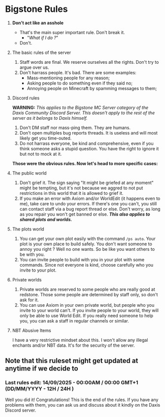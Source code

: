 # Bigstone Rules

1. **Don't act like an asshole**
   * That's the main super important rule. Don't break it.
     * "_What if I do ?_"
   * Don't.
2. The basic rules of the server
   1. Staff words are final. We reserve ourselves all the rights. Don't try to argue over us.
   2. Don't harrass people. It's bad. There are some examples:
      * Mass-mentioning people for any reason;
      * Asking people to do something even if they said no;
      * Annoying people on Minecraft by spamming messages to them;
3. Discord rules

   **WARNING:** _This applies to the Bigstone MC Server category of the Daxis Community Discord Server. This doesn't apply to the rest of the server as it belongs to Daxis himself._
   1. Don't DM staff nor mass-ping them. They are humans.
   2. Don't open multiples bug reports threads. It is useless and will most likely get you time-outed.
   3. Do not harrass everyone, be kind and comprehensive, even if you think someone asks a stupid question. You have the right to ignore it but not to mock at it.

   **Those were the obvious rules. Now let's head to more specific cases:**

4. The public world
   1. Don't grief it. The sign saying "It might be griefed at any moment" might be tempting, but it's not because we aggred to not put restrictions in this world that it is allowed to grief it.
   2. If you make an error with Axiom and/or WorldEdit (it happens even to me), take care to undo your errors. If there's one you can't, you still can contact staff via a bug report thread or else. Don't worry, as long as you repair you won't get banned or else. _**This also applies to shared plots and worlds.**_
5. The plots world
   1. You can get your own plot easily with the command `/ps auto`. Your plot is your own place to build safely. You don't want someone to annoy you right ? Well no one wants. So be like you want others to be with you.
   2. You can invite people to build with you in your plot with some commands. Since not everyone is kind, choose carefully who you invite to your plot.
6. Private worlds
   1. Private worlds are reserved to some people who are really good at redstone. Those some people are determined by staff only, so don't ask for it.
   2. You can use Axiom in your own private world, but people who you invite to your world can't. If you invite people to your world, they will only be able to use World Edit. If you really need someone to help you, you can ask a staff in regular channels or similar.
7. NBT Abusive Items

   I have a very restrictive mindset about this. I won't allow any illegal enchants and/or NBT data. It's for the security of the server.

## Note that this ruleset might get updated at anytime if we decide to

### Last rules edit: 14/09/2025 - 00:00AM / 00:00 GMT+1 (DD/MM/YYYY - 12H / 24H )

Well you did it! Congratulations! This is the end of the rules. If you have any problems with them, you can ask us and discuss about it kindly on the Daxis Discord server.